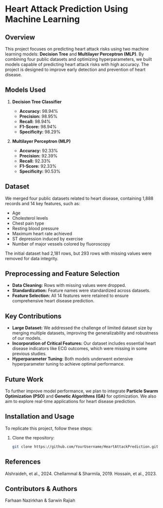 # Heart Attack Prediction Using Machine Learning

## Overview

This project focuses on predicting heart attack risks using two machine learning models: **Decision Tree** and **Multilayer Perceptron (MLP)**. By combining four public datasets and optimizing hyperparameters, we built models capable of predicting heart attack risks with high accuracy. The project is designed to improve early detection and prevention of heart disease.

## Models Used

1. **Decision Tree Classifier**
   - **Accuracy:** 98.94%
   - **Precision:** 98.95%
   - **Recall:** 98.94%
   - **F1-Score:** 98.94%
   - **Specificity:** 98.29%

2. **Multilayer Perceptron (MLP)**
   - **Accuracy:** 92.33%
   - **Precision:** 92.39%
   - **Recall:** 92.33%
   - **F1-Score:** 92.33%
   - **Specificity:** 90.53%

## Dataset

We merged four public datasets related to heart disease, containing 1,888 records and 14 key features, such as:
- Age
- Cholesterol levels
- Chest pain type
- Resting blood pressure
- Maximum heart rate achieved
- ST depression induced by exercise
- Number of major vessels colored by fluoroscopy

The initial dataset had 2,181 rows, but 293 rows with missing values were removed for data integrity.

## Preprocessing and Feature Selection

- **Data Cleaning:** Rows with missing values were dropped.
- **Standardization:** Feature names were standardized across datasets.
- **Feature Selection:** All 14 features were retained to ensure comprehensive heart disease prediction.

## Key Contributions

- **Large Dataset:** We addressed the challenge of limited dataset size by merging multiple datasets, improving the generalizability and robustness of our models.
- **Incorporation of Critical Features:** Our dataset includes essential heart disease indicators like ECG outcomes, which were missing in some previous studies.
- **Hyperparameter Tuning:** Both models underwent extensive hyperparameter tuning to achieve optimal performance.

## Future Work

To further improve model performance, we plan to integrate **Particle Swarm Optimization (PSO)** and **Genetic Algorithms (GA)** for optimization. We also aim to explore real-time applications for heart disease prediction.

## Installation and Usage

To replicate this project, follow these steps:

1. Clone the repository:
   ```bash
   git clone https://github.com/YourUsername/HeartAttackPrediction.git


## References
Alshraideh, et al., 2024.
Chellammal & Sharmila, 2019.
Hossain, et al., 2023.
## Contributors & Authors
Farhaan Nazirkhan &
Sarwin Rajiah
